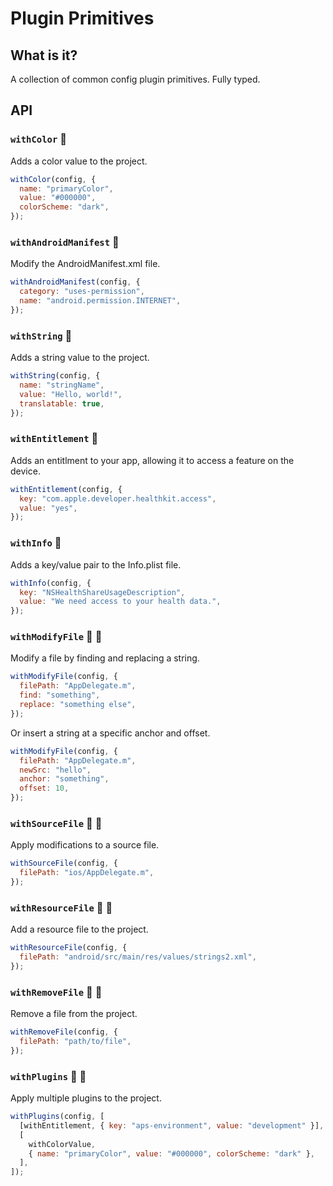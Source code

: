 # Plugin Primitives

## What is it?

A collection of common config plugin primitives. Fully typed.

## API

### `withColor` 🤖

Adds a color value to the project.

```javascript
withColor(config, {
  name: "primaryColor",
  value: "#000000",
  colorScheme: "dark",
});
```

### `withAndroidManifest` 🤖

Modify the AndroidManifest.xml file.

```javascript
withAndroidManifest(config, {
  category: "uses-permission",
  name: "android.permission.INTERNET",
});
```

### `withString` 🤖

Adds a string value to the project.

```javascript
withString(config, {
  name: "stringName",
  value: "Hello, world!",
  translatable: true,
});
```

### `withEntitlement` 🍎

Adds an entitlment to your app, allowing it to access a feature on the device.

```javascript
withEntitlement(config, {
  key: "com.apple.developer.healthkit.access",
  value: "yes",
});
```

### `withInfo` 🍎

Adds a key/value pair to the Info.plist file.

```javascript
withInfo(config, {
  key: "NSHealthShareUsageDescription",
  value: "We need access to your health data.",
});
```

### `withModifyFile` 🤖 🍎

Modify a file by finding and replacing a string.

```javascript
withModifyFile(config, {
  filePath: "AppDelegate.m",
  find: "something",
  replace: "something else",
});
```

Or insert a string at a specific anchor and offset.

```javascript
withModifyFile(config, {
  filePath: "AppDelegate.m",
  newSrc: "hello",
  anchor: "something",
  offset: 10,
});
```

### `withSourceFile` 🤖 🍎

Apply modifications to a source file.

```javascript
withSourceFile(config, {
  filePath: "ios/AppDelegate.m",
});
```

### `withResourceFile` 🤖 🍎

Add a resource file to the project.

```javascript
withResourceFile(config, {
  filePath: "android/src/main/res/values/strings2.xml",
});
```

### `withRemoveFile` 🤖 🍎

Remove a file from the project.

```javascript
withRemoveFile(config, {
  filePath: "path/to/file",
});
```

### `withPlugins` 🤖 🍎

Apply multiple plugins to the project.

```javascript
withPlugins(config, [
  [withEntitlement, { key: "aps-environment", value: "development" }],
  [
    withColorValue,
    { name: "primaryColor", value: "#000000", colorScheme: "dark" },
  ],
]);
```
